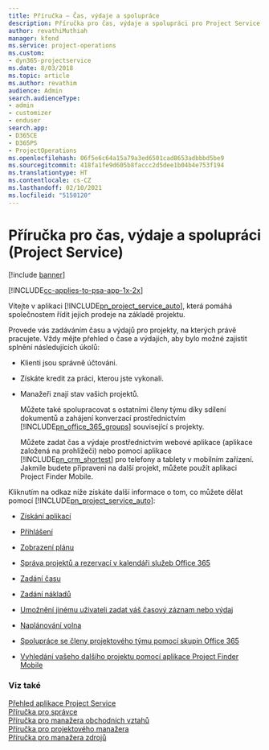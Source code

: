 ```yaml
---
title: Příručka – Čas, výdaje a spolupráce
description: Příručka pro čas, výdaje a spolupráci pro Project Service
author: revathiMuthiah
manager: kfend
ms.service: project-operations
ms.custom:
- dyn365-projectservice
ms.date: 8/03/2018
ms.topic: article
ms.author: revathim
audience: Admin
search.audienceType:
- admin
- customizer
- enduser
search.app:
- D365CE
- D365PS
- ProjectOperations
ms.openlocfilehash: 06f5e6c64a15a79a3ed6501cad8653adbbbd5be9
ms.sourcegitcommit: 418fa1fe9d605b8faccc2d5dee1b04b4e753f194
ms.translationtype: HT
ms.contentlocale: cs-CZ
ms.lasthandoff: 02/10/2021
ms.locfileid: "5150120"
---
```

# <a name="time-expense-and-collaboration-guide-project-service"></a>Příručka pro čas, výdaje a spolupráci (Project Service)

[!include [banner](../includes/psa-now-project-operations.md)]

[!INCLUDE[cc-applies-to-psa-app-1x-2x](../includes/cc-applies-to-psa-app-1x-2x.md)]

Vítejte v aplikaci [!INCLUDE[pn_project_service_auto](../includes/pn-project-service-auto.md)], která pomáhá společnostem řídit jejich prodeje na základě projektu. 
  
 Provede vás zadáváním času a výdajů pro projekty, na kterých právě pracujete. Vždy mějte přehled o čase a výdajích, aby bylo možné zajistit splnění následujících úkolů:  
  
- Klienti jsou správně účtováni.  
  
- Získáte kredit za práci, kterou jste vykonali.  
  
- Manažeři znají stav vašich projektů.  
  
  Můžete také spolupracovat s ostatními členy týmu díky sdílení dokumentů a zahájení konverzací prostřednictvím [!INCLUDE[pn_office_365_groups](../includes/pn-office-365-groups.md)] související s projekty.  
  
  Můžete zadat čas a výdaje prostřednictvím webové aplikace (aplikace založená na prohlížeči) nebo pomocí aplikace [!INCLUDE[pn_crm_shortest](../includes/pn-crm-shortest.md)] pro telefony a tablety v mobilním zařízení. Jakmile budete připraveni na další projekt, můžete použít aplikaci Project Finder Mobile.  
  
Kliknutím na odkaz níže získáte další informace o tom, co můžete dělat pomocí [!INCLUDE[pn_project_service_auto](../includes/pn-project-service-auto.md)]:  
  
-   [Získání aplikací](../psa/get-apps.md)  
  
-   [Přihlášení](../psa/sign-in.md)  
  
-   [Zobrazení plánu](../psa/view-schedule.md)  
  
-   [Správa projektů a rezervací v kalendáři služeb Office 365](../psa/manage-project-bookings-office-365-calendar.md)  
  
-   [Zadání času](../psa/enter-time.md)  
  
-   [Zadání nákladů](../psa/enter-expenses.md)  
  
-   [Umožnění jinému uživateli zadat váš časový záznam nebo výdaj](../psa/allow-someone-else-enter-time-entry-expense.md)  
  
-   [Naplánování volna](../psa/schedule-time-off.md)  
  
-   [Spolupráce se členy projektového týmu pomocí skupin Office 365](../psa/collaborate-project-team-members-office-365-groups.md)  
  
-   [Vyhledání vašeho dalšího projektu pomocí aplikace Project Finder Mobile](../psa/find-next-project-finder-mobile-app.md)  
  
### <a name="see-also"></a>Viz také  
 [Přehled aplikace Project Service](../psa/overview.md)   
 [Příručka pro správce](../psa/admin-guide.md)   
 [Příručka pro manažera obchodních vztahů](../psa/account-manager-guide.md)   
 [Příručka pro projektového manažera](../psa/project-manager-guide.md)   
 [Příručka pro manažera zdrojů](../psa/resource-manager-guide.md)   
